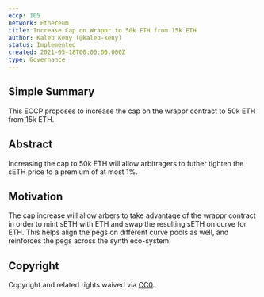 ```yaml
---
eccp: 105
network: Ethereum
title: Increase Cap on Wrappr to 50k ETH from 15k ETH
author: Kaleb Keny (@kaleb-keny)
status: Implemented
created: 2021-05-18T00:00:00.000Z
type: Governance
---
```


<!--You can leave these HTML comments in your merged ECCP and delete the visible duplicate text guides, they will not appear and may be helpful to refer to if you edit it again. This is the suggested template for new ECCPs. Note that an ECCP number will be assigned by an editor. When opening a pull request to submit your ECCP, please use an abbreviated title in the filename, `eccp-draft_title_abbrev.md`. The title should be 44 characters or less.-->

## Simple Summary

<!--"If you can't explain it simply, you don't understand it well enough." Provide a simplified and layman-accessible explanation of the ECCP.-->

This ECCP proposes to increase the cap on the wrappr contract to 50k ETH from 15k ETH.

## Abstract

<!--A short (~200 word) description of the variable change proposed.-->

Increasing the cap to 50k ETH will allow arbitragers to futher tighten the sETH price to a premium of at most 1%.

## Motivation

<!--The motivation is critical for ECCPs that want to update variables within Elysian. It should clearly explain why the existing variable is not incentive aligned. ECCP submissions without sufficient motivation may be rejected outright.-->

The cap increase will allow arbers to take advantage of the wrappr contract in order to mint sETH with ETH and swap the resulting sETH on curve for ETH. This helps align the pegs on different curve pools as well, and reinforces the pegs across the synth eco-system.

## Copyright

Copyright and related rights waived via [CC0](https://creativecommons.org/publicdomain/zero/1.0/).
